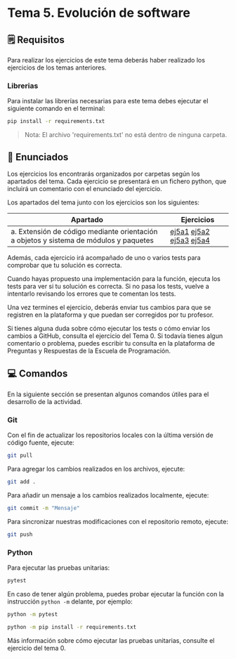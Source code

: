 # Tema 5. Evolución de software

## 🗒️ Requisitos

Para realizar los ejercicios de este tema deberás haber realizado los ejercicios de los temas anteriores.

### Librerias

Para instalar las librerías necesarias para este tema debes ejecutar el siguiente comando en el terminal:

```bash
pip install -r requirements.txt
```

> Nota: El archivo 'requirements.txt' no está dentro de ninguna carpeta.

## 📝 Enunciados

Los ejercicios los encontrarás organizados por carpetas según los apartados del tema. Cada ejercicio se presentará en un fichero python, que incluirá un comentario con el enunciado del ejercicio. 

Los apartados del tema junto con los ejercicios son los siguientes:

| Apartado                                                      | Ejercicios                                                                          |
|---------------------------------------------------------------|-------------------------------------------------------------------------------------|
| a. Extensión de código mediante orientación a objetos y sistema de módulos y paquetes      | [ej5a1](5a/ej5a1.py) [ej5a2](5a/ej5a2.py) [ej5a3](5a/ej5a3.py) [ej5a4](5a/ej5a4.py) |

Además, cada ejercicio irá acompañado de uno o varios tests para comprobar que tu solución es correcta. 

Cuando hayas propuesto una implementación para la función, ejecuta los tests para ver si tu solución es correcta. Si no pasa los tests, vuelve a intentarlo revisando los errores que te comentan los tests.

Una vez termines el ejercicio, deberás enviar tus cambios para que se registren en la plataforma y que puedan ser corregidos por tu profesor. 

Si tienes alguna duda sobre cómo ejecutar los tests o cómo enviar los cambios a GitHub, consulta el ejercicio del Tema 0. Si todavía tienes algun comentario o problema, puedes escribir tu consulta en la plataforma de Preguntas y Respuestas de la Escuela de Programación.

## 💻 Comandos
En la siguiente sección se presentan algunos comandos útiles para el desarrollo de la actividad. 

### Git

Con el fin de actualizar los repositorios locales con la última versión de código fuente, ejecute:

```bash
git pull
```

Para agregar los cambios realizados en los archivos, ejecute:

```bash
git add .
```

Para añadir un mensaje a los cambios realizados localmente, ejecute:

```bash
git commit -m "Mensaje"
```

Para sincronizar nuestras modificaciones con el repositorio remoto, ejecute:
```bash
git push
```

### Python

Para ejecutar las pruebas unitarias:
```bash
pytest 
```
En caso de tener algún problema, puedes probar ejecutar la función con la instrucción `python -m` delante, por ejemplo:

```bash
python -m pytest 
```
```bash
python -m pip install -r requirements.txt
```
Más información sobre cómo ejecutar las pruebas unitarias, consulte el ejercicio del tema 0.
